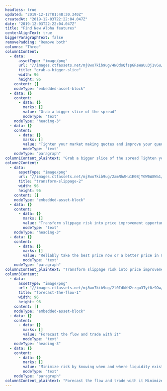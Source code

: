 ```yaml
---
headless: true
updated: "2019-12-17T01:48:30.340Z"
createdAt: "2019-12-03T22:22:04.047Z"
date: "2019-12-03T22:22:04.047Z"
title: "Find New Alpha features"
centerAlignText: true
biggerParagraphText: false
removePadding: "Remove both"
columns: "Three"
column1Content:
  - data:
      assetType: "image/png"
      url: "//images.ctfassets.net/mj8wo7kib9ug/4NOdoQfspGReWaUu3j1vGu/4b15b1a272df4e4498fb69882d282715/grab-a-bigger-slice.png"
      title: "grab-a-bigger-slice"
      width: 96
      height: 96
    content: []
    nodeType: "embedded-asset-block"
  - data: {}
    content:
      - data: {}
        marks: []
        value: "Grab a bigger slice of the spread"
        nodeType: "text"
    nodeType: "heading-3"
  - data: {}
    content:
      - data: {}
        marks: []
        value: "Tighten your market making quotes and improve your queue position. Signum’s Quote Vector signal provides accurate predictions of the direction of the next quote price movement with every market data tick."
        nodeType: "text"
    nodeType: "paragraph"
column1Content_plaintext: "Grab a bigger slice of the spread Tighten your market making quotes and improve your queue position. Signum’s Quote Vector signal provides accurate predictions of the direction of the next quote price movement with every market data tick."
column2Content:
  - data:
      assetType: "image/png"
      url: "//images.ctfassets.net/mj8wo7kib9ug/2amNhAHu1E0BjYGW6W8Wa1/3552f2dca617aa80836c073b3c86b184/transform-slippage-2.png"
      title: "transform-slippage-2"
      width: 96
      height: 96
    content: []
    nodeType: "embedded-asset-block"
  - data: {}
    content:
      - data: {}
        marks: []
        value: "Transform slippage risk into price improvement opportunity"
        nodeType: "text"
    nodeType: "heading-3"
  - data: {}
    content:
      - data: {}
        marks: []
        value: "Reliably take the best price now or a better price in microseconds. Signum’s Quote Fuse signal provides accurate predictions of when the next quote price movement will occur with every market data tick. When combined with our Quote Vector signal, you trade with a complete prediction of quote price dynamics."
        nodeType: "text"
    nodeType: "paragraph"
column2Content_plaintext: "Transform slippage risk into price improvement opportunity Reliably take the best price now or a better price in microseconds. Signum’s Quote Fuse signal provides accurate predictions of when the next quote price movement will occur with every market data tick. When combined with our Quote Vector signal, you trade with a complete prediction of quote price dynamics."
column3Content:
  - data:
      assetType: "image/png"
      url: "//images.ctfassets.net/mj8wo7kib9ug/2l0IdkKH2rzgu3Tyf0z9Ow/65f73f804c196e6cc230a86f4e593a0c/forecast-the-flow-1.png"
      title: "forecast-the-flow-1"
      width: 96
      height: 96
    content: []
    nodeType: "embedded-asset-block"
  - data: {}
    content:
      - data: {}
        marks: []
        value: "Forecast the flow and trade with it"
        nodeType: "text"
    nodeType: "heading-3"
  - data: {}
    content:
      - data: {}
        marks: []
        value: "Minimize risk by knowing when and where liquidity exists (and doesn’t). Signum reliably forecasts concentrations of execution activity on a per symbol basis with every market data tick. Read more about how the presence of hidden orders and imminent quote price changes reliably forecast periods of 100x concentrations of execution activity."
        nodeType: "text"
    nodeType: "paragraph"
column3Content_plaintext: "Forecast the flow and trade with it Minimize risk by knowing when and where liquidity exists (and doesn’t). Signum reliably forecasts concentrations of execution activity on a per symbol basis with every market data tick. Read more about how the presence of hidden orders and imminent quote price changes reliably forecast periods of 100x concentrations of execution activity."
---
```

